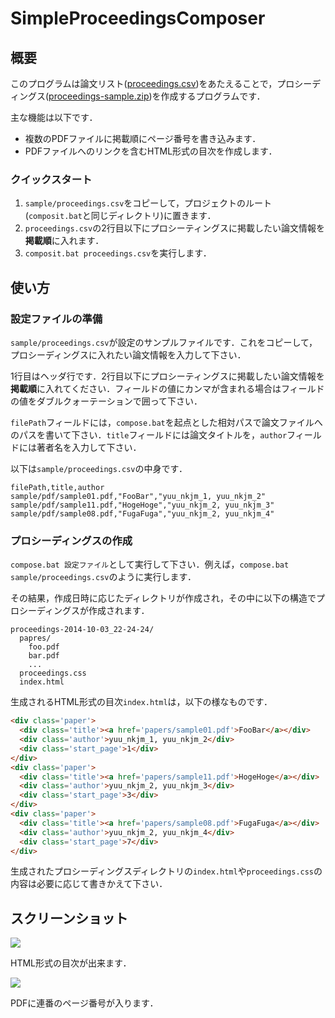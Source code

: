 # SimpleProceedingsComposer

## 概要
このプログラムは論文リスト(<a href="https://github.com/yuu-nkjm/SimpleProceedingsComposer/blob/master/sample/proceedings.csv">proceedings.csv</a>)をあたえることで，プロシーディングス(<a href="https://github.com/yuu-nkjm/SimpleProceedingsComposer/blob/master/proceedings-sample.zip">proceedings-sample.zip</a>)を作成するプログラムです．

主な機能は以下です．

* 複数のPDFファイルに掲載順にページ番号を書き込みます．
* PDFファイルへのリンクを含むHTML形式の目次を作成します．

### クイックスタート
1. ``sample/proceedings.csv``をコピーして，プロジェクトのルート(``composit.bat``と同じディレクトリ)に置きます．
2. ``proceedings.csv``の2行目以下にプロシーティングスに掲載したい論文情報を**掲載順**に入れます．
3. ``composit.bat proceedings.csv``を実行します．

## 使い方
### 設定ファイルの準備
``sample/proceedings.csv``が設定のサンプルファイルです．これをコピーして，プロシーディングスに入れたい論文情報を入力して下さい．

1行目はヘッダ行です．2行目以下にプロシーティングスに掲載したい論文情報を**掲載順**に入れてください．フィールドの値にカンマが含まれる場合はフィールドの値をダブルクォーテーションで囲って下さい．

``filePath``フィールドには，``compose.bat``を起点とした相対パスで論文ファイルへのパスを書いて下さい．``title``フィールドには論文タイトルを，``author``フィールドには著者名を入力して下さい．

以下は``sample/proceedings.csv``の中身です．

```
filePath,title,author
sample/pdf/sample01.pdf,"FooBar","yuu_nkjm_1, yuu_nkjm_2"
sample/pdf/sample11.pdf,"HogeHoge","yuu_nkjm_2, yuu_nkjm_3"
sample/pdf/sample08.pdf,"FugaFuga","yuu_nkjm_2, yuu_nkjm_4"
```

### プロシーディングスの作成
``compose.bat 設定ファイル``として実行して下さい．例えば，``compose.bat sample/proceedings.csv``のように実行します．

その結果，作成日時に応じたディレクトリが作成され，その中に以下の構造でプロシーディングスが作成されます．

```
proceedings-2014-10-03_22-24-24/
  papres/
    foo.pdf
    bar.pdf
    ...
  proceedings.css
  index.html
```

生成されるHTML形式の目次``index.html``は，以下の様なものです．

```html
<div class='paper'>
  <div class='title'><a href='papers/sample01.pdf'>FooBar</a></div>
  <div class='author'>yuu_nkjm_1, yuu_nkjm_2</div>
  <div class='start_page'>1</div>
</div>
<div class='paper'>
  <div class='title'><a href='papers/sample11.pdf'>HogeHoge</a></div>
  <div class='author'>yuu_nkjm_2, yuu_nkjm_3</div>
  <div class='start_page'>3</div>
</div>
<div class='paper'>
  <div class='title'><a href='papers/sample08.pdf'>FugaFuga</a></div>
  <div class='author'>yuu_nkjm_2, yuu_nkjm_4</div>
  <div class='start_page'>7</div>
</div>
```

生成されたプロシーディングスディレクトリの``index.html``や``proceedings.css``の内容は必要に応じて書きかえて下さい．

## スクリーンショット
<img src="http://i.gyazo.com/e3f2ee36890787cbbc7efc29b83a521f.png">

HTML形式の目次が出来ます．

<img src="http://i.gyazo.com/d53093aa2d84be8d65962916d1c8f9a1.png">

PDFに連番のページ番号が入ります．

